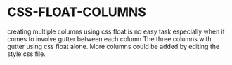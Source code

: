 # CSS-FLOAT-COLUMNS
creating multiple columns using css float is no easy task especially when it comes to involve gutter between each column
The three columns with gutter using css float alone. More columns could be added by editing the style.css file.
